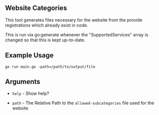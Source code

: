 ## Website Categories

This tool generates files necessary for the website from the provide registrations which already exist in code.

This is run via go:generate whenever the "SupportedServices" array is changed so that this is kept up-to-date.

## Example Usage

```
go run main.go -path=/path/to/output/file
```

## Arguments

* `help` - Show help?

* `path` - The Relative Path to the `allowed-subcategories` file used for the website


